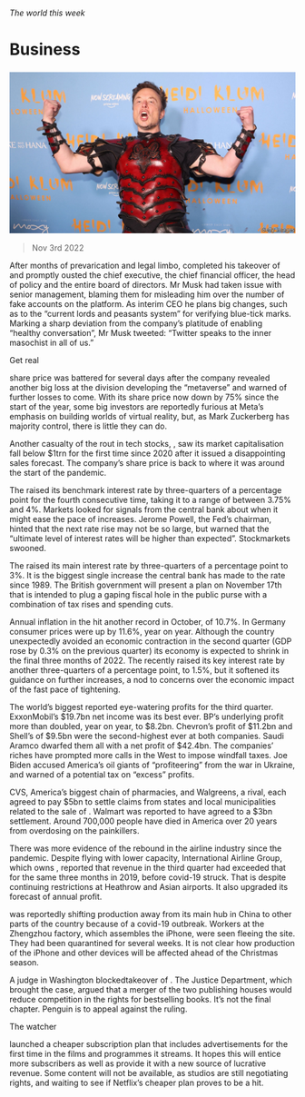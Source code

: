 ###### The world this week

# Business 

#####  

![image](images/20221105_WWP002.jpg) 

> Nov 3rd 2022 

After months of prevarication and legal limbo,  completed his takeover of  and promptly ousted the chief executive, the chief financial officer, the head of policy and the entire board of directors. Mr Musk had taken issue with senior management, blaming them for misleading him over the number of fake accounts on the platform. As interim CEO he plans big changes, such as to the “current lords and peasants system” for verifying blue-tick marks. Marking a sharp deviation from the company’s platitude of enabling “healthy conversation”, Mr Musk tweeted: “Twitter speaks to the inner masochist in all of us.”

Get real

 share price was battered for several days after the company revealed another big loss at the division developing the “metaverse” and warned of further losses to come. With its share price now down by 75% since the start of the year, some big investors are reportedly furious at Meta’s emphasis on building worlds of virtual reality, but, as Mark Zuckerberg has majority control, there is little they can do. 

Another casualty of the rout in tech stocks, , saw its market capitalisation fall below $1trn for the first time since 2020 after it issued a disappointing sales forecast. The company’s share price is back to where it was around the start of the pandemic.

The  raised its benchmark interest rate by three-quarters of a percentage point for the fourth consecutive time, taking it to a range of between 3.75% and 4%. Markets looked for signals from the central bank about when it might ease the pace of increases. Jerome Powell, the Fed’s chairman, hinted that the next rate rise may not be so large, but warned that the “ultimate level of interest rates will be higher than expected”. Stockmarkets swooned. 

The  raised its main interest rate by three-quarters of a percentage point to 3%. It is the biggest single increase the central bank has made to the rate since 1989. The British government will present a plan on November 17th that is intended to plug a gaping fiscal hole in the public purse with a combination of tax rises and spending cuts. 

Annual inflation in the  hit another record in October, of 10.7%. In Germany consumer prices were up by 11.6%, year on year. Although the country unexpectedly avoided an economic contraction in the second quarter (GDP rose by 0.3% on the previous quarter) its economy is expected to shrink in the final three months of 2022. The  recently raised its key interest rate by another three-quarters of a percentage point, to 1.5%, but it softened its guidance on further increases, a nod to concerns over the economic impact of the fast pace of tightening. 

The world’s biggest  reported eye-watering profits for the third quarter. ExxonMobil’s $19.7bn net income was its best ever. BP’s underlying profit more than doubled, year on year, to $8.2bn. Chevron’s profit of $11.2bn and Shell’s of $9.5bn were the second-highest ever at both companies. Saudi Aramco dwarfed them all with a net profit of $42.4bn. The companies’ riches have prompted more calls in the West to impose windfall taxes. Joe Biden accused America’s oil giants of “profiteering” from the war in Ukraine, and warned of a potential tax on “excess” profits. 

CVS, America’s biggest chain of pharmacies, and Walgreens, a rival, each agreed to pay $5bn to settle claims from states and local municipalities related to the sale of . Walmart was reported to have agreed to a $3bn settlement. Around 700,000 people have died in America over 20 years from overdosing on the painkillers. 

There was more evidence of the rebound in the airline industry since the pandemic. Despite flying with lower capacity, International Airline Group, which owns , reported that revenue in the third quarter had exceeded that for the same three months in 2019, before covid-19 struck. That is despite continuing restrictions at Heathrow and Asian airports. It also upgraded its forecast of annual profit. 

 was reportedly shifting production away from its main hub in China to other parts of the country because of a covid-19 outbreak. Workers at the Zhengzhou factory, which assembles the iPhone, were seen fleeing the site. They had been quarantined for several weeks. It is not clear how production of the iPhone and other devices will be affected ahead of the Christmas season. 

A judge in Washington blockedtakeover of . The Justice Department, which brought the case, argued that a merger of the two publishing houses would reduce competition in the rights for bestselling books. It’s not the final chapter. Penguin is to appeal against the ruling. 

The watcher

 launched a cheaper subscription plan that includes advertisements for the first time in the films and programmes it streams. It hopes this will entice more subscribers as well as provide it with a new source of lucrative revenue. Some content will not be available, as studios are still negotiating rights, and waiting to see if Netflix’s cheaper plan proves to be a hit.

